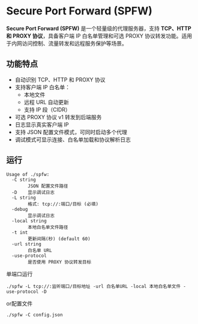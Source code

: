 # Secure Port Forward (SPFW)

**Secure Port Forward (SPFW)** 是一个轻量级的代理服务器，支持 **TCP、HTTP 和 PROXY 协议**，具备客户端 IP 白名单管理和可选 PROXY 协议转发功能。适用于内网访问控制、流量转发和远程服务保护等场景。

## 功能特点

- 自动识别 TCP、HTTP 和 PROXY 协议
- 支持客户端 IP 白名单：
  - 本地文件
  - 远程 URL 自动更新
  - 支持 IP 段（CIDR）
- 可选 PROXY 协议 v1 转发到后端服务
- 日志显示真实客户端 IP
- 支持 JSON 配置文件模式，可同时启动多个代理
- 调试模式可显示连接、白名单加载和协议解析日志

## 运行
~~~
Usage of ./spfw:
  -C string
        JSON 配置文件路径
  -D    显示调试日志
  -L string
        格式: tcp://:端口/目标 (必填)
  -debug
        显示调试日志
  -local string
        本地白名单文件路径
  -t int
        更新间隔(秒) (default 60)
  -url string
        白名单 URL
  -use-protocol
        是否使用 PROXY 协议转发目标
~~~
单端口运行
~~~
./spfw -L tcp://:监听端口/目标地址 -url 白名单URL -local 本地白名单文件 -use-protocol -D
~~~
or配置文件
~~~
./spfw -C config.json
~~~

